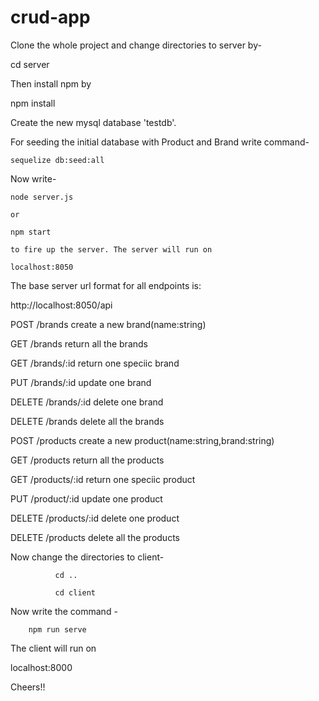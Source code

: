 # crud-app

Clone the whole project and change directories to server by- 

cd server

Then install npm by 

npm install

 Create the new mysql database 'testdb'.  
	
 For seeding the initial database with Product and Brand write command- 
	
	sequelize db:seed:all
	
 Now write- 
	
	node server.js 
	
	or
	
	npm start 
	
	to fire up the server. The server will run on 
	
	localhost:8050

The base server url format for all endpoints is:

http://localhost:8050/api

POST /brands create a new brand(name:string)

GET /brands return all the brands

GET /brands/:id return one speciic brand

PUT /brands/:id update one brand 

DELETE /brands/:id delete one brand

DELETE /brands delete all the brands


POST /products create a new product(name:string,brand:string)

GET /products return all the products

GET /products/:id return one speciic product

PUT /product/:id update one product 

DELETE /products/:id delete one product

DELETE /products delete all the products

Now change the directories to client-

              cd .. 
														
              cd client
														
  Now write the command -   
		
		npm run serve 
		
The client will run on

localhost:8000

Cheers!!



 
